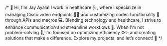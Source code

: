 /*
👋 Hi, I'm Jay Ayala! I work in healthcare 🩺, where I specialize in managing Cisco video endpoints 🎥📡 and customizing codec functionality 🔧 through APIs and macros 💻. Blending technology and healthcare, I strive to enhance communication and streamline workflows 🚀. When I'm not problem-solving 🧠, I’m focused on optimizing efficiency ⚙️✨ and creating solutions that make a difference. Explore my projects, and let’s connect! 🌟
*/
